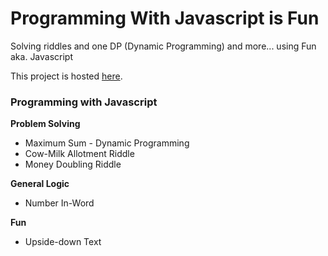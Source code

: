 # Programming With Javascript is Fun
Solving riddles and one DP (Dynamic Programming) and more... using Fun aka. Javascript

This project is hosted <a target="_blank" href="http://sanjedashawon.rocks/shawon/js-programming">here</a>.

### Programming with Javascript

**Problem Solving**
 * Maximum Sum - Dynamic Programming
 * Cow-Milk Allotment Riddle
 * Money Doubling Riddle
 
**General Logic**
  * Number In-Word
  
**Fun**
  * Upside-down Text
